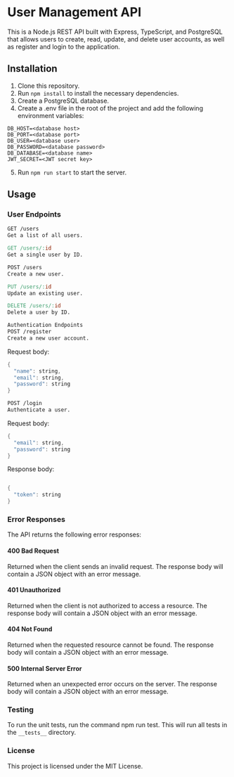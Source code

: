 # User Management API

This is a Node.js REST API built with Express, TypeScript, and PostgreSQL that allows users to create, read, update, and delete user accounts, as well as register and login to the application.

## Installation
1. Clone this repository.
2. Run `npm install` to install the necessary dependencies.
3. Create a PostgreSQL database.
4. Create a .env file in the root of the project and add the following environment variables:
```
DB_HOST=<database host>
DB_PORT=<database port>
DB_USER=<database user>
DB_PASSWORD=<database password>
DB_DATABASE=<database name>
JWT_SECRET=<JWT secret key>
```
5. Run `npm run start` to start the server.

## Usage
### User Endpoints
````makefile
GET /users
Get a list of all users.

GET /users/:id
Get a single user by ID.

POST /users
Create a new user.

PUT /users/:id
Update an existing user.

DELETE /users/:id
Delete a user by ID.

Authentication Endpoints
POST /register
Create a new user account.
````
Request body:
````c
{
  "name": string,
  "email": string,
  "password": string
}
````
````makefile
POST /login
Authenticate a user.
````

Request body:
````c
{
  "email": string,
  "password": string
}
````
Response body:
````c

{
  "token": string
}
````

### Error Responses
The API returns the following error responses:

#### 400 Bad Request
Returned when the client sends an invalid request. The response body will contain a JSON object with an error message.

#### 401 Unauthorized
Returned when the client is not authorized to access a resource. The response body will contain a JSON object with an error message.

#### 404 Not Found
Returned when the requested resource cannot be found. The response body will contain a JSON object with an error message.

#### 500 Internal Server Error
Returned when an unexpected error occurs on the server. The response body will contain a JSON object with an error message.

### Testing
To run the unit tests, run the command npm run test. This will run all tests in the `__tests__` directory.

### License
This project is licensed under the MIT License.